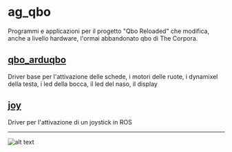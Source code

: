 # ag_qbo #

Programmi e applicazioni per il progetto "Qbo Reloaded" che modifica, anche a livello hardware, l'ormai abbandonato qbo di The Corpora.

## [qbo_arduqbo](qbo_arduqbo) ##
Driver base per l'attivazione delle schede, i motori delle ruote, i dynamixel della testa, i led della bocca, il led del naso, il display

## [joy](joy) ##
Driver per l'attivazione di un joystick in ROS

___
![alt text](https://gavazzionline.files.wordpress.com/2014/01/img_6916.jpg?w=200)

